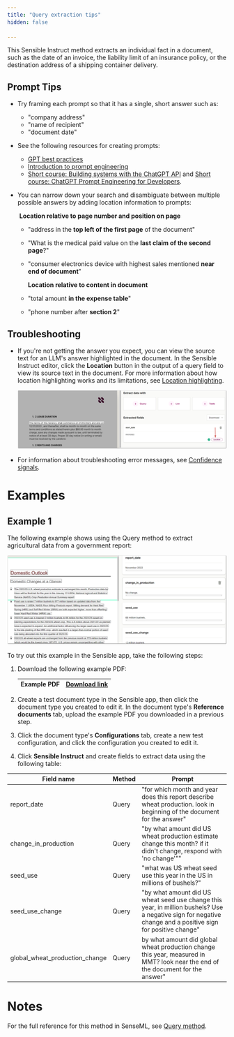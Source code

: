 ```yaml
---
title: "Query extraction tips"
hidden: false

---
```


This Sensible Instruct method extracts an individual fact in a document, such as the date of an invoice, the liability limit of an insurance policy, or the destination address of a shipping container delivery.

Prompt Tips
----


- Try framing each prompt so that it has a single, short answer such as:

  - "company address"
  - "name of recipient"
  - "document date"

- See the following resources for creating prompts:

  -  [GPT best practices](https://platform.openai.com/docs/guides/gpt-best-practices/gpt-best-practices)
  -  [Introduction to prompt engineering](https://learn.microsoft.com/en-us/azure/cognitive-services/openai/concepts/prompt-engineering)
  -  [Short course: Building systems with the ChatGPT API](https://www.deeplearning.ai/short-courses/building-systems-with-chatgpt/) and [Short course: ChatGPT Prompt Engineering for Developers](https://www.deeplearning.ai/short-courses/chatgpt-prompt-engineering-for-developers/). 

- You can narrow down your search and disambiguate between multiple possible answers by adding location information to prompts:

  ​       **Location relative to page number and position on page**

  - "address in the **top left of the first page** of the document"

  - "What is the medical paid value on the **last claim of the second page**?"

  - "consumer electronics device with highest sales mentioned **near end of document**"

    **Location relative to content in document**

  - "total amount **in the expense table**"

  - "phone number after **section 2**"

Troubleshooting
----

- If you're not getting the answer you expect, you can view the source text for an LLM's answer highlighted in the document. In the Sensible Instruct editor, click the **Location** button in the output of a query field to view its source text in the document. For more information about how location highlighting works and its limitations, see [Location highlighting](doc:query#notes).

  ![Click to enlarge](https://raw.githubusercontent.com/sensible-hq/sensible-docs/main/readme-sync/assets/v0/images/final/changelog_August2023_location.png)
- For information about troubleshooting error messages, see [Confidence signals](doc:confidence).

Examples
===

Example 1
---

The following example shows using the Query method to extract agricultural data from a government report:

![Click to enlarge](https://raw.githubusercontent.com/sensible-hq/sensible-docs/main/readme-sync/assets/v0/images/final/question_instruct.png)

To try out this example in the Sensible app, take the following steps: 

1. Download the following example PDF:

   | Example PDF | [Download link](https://raw.githubusercontent.com/sensible-hq/sensible-docs/main/readme-sync/assets/v0/pdfs/summarizer_crop.pdf) |
   | ----------- | ------------------------------------------------------------ |

2. Create a test document type in the Sensible app, then click the document type you created to edit it. In the document type's **Reference documents** tab, upload the example PDF you downloaded in a previous step.

3. Click the document type's **Configurations** tab, create a new test configuration, and click the configuration you created to edit it.

4. Click **Sensible Instruct** and create fields to extract data using the following table:

| Field name                     | Method | Prompt                                                       |
| ------------------------------ | ------ | ------------------------------------------------------------ |
| report_date                    | Query  | "for which month and year does this report describe wheat production. look in beginning of the document for the answer" |
| change_in_production           | Query  | "by what amount did US wheat production estimate change this month? if it didn't change, respond with 'no change'"" |
| seed_use                       | Query  | "what was US wheat seed use this year in the US in millions of bushels?" |
| seed_use_change                | Query  | "by what amount did US wheat seed use change this year, in million bushels? Use a negative sign for negative change and a positive sign for positive change" |
| global_wheat_production_change | Query  | by what amount did global wheat production change this year, measured in MMT? look near the end of the document for the answer" |

Notes
===

For the full reference for this method in SenseML, see [Query method](doc:query).